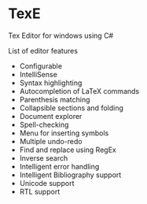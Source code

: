 # TexE
Tex Editor for windows using C#

List of editor features
- Configurable	
- IntelliSense
- Syntax highlighting
- Autocompletion of LaTeX commands	
- Parenthesis matching
- Collapsible sections and folding
- Document explorer
- Spell-checking	
- Menu for inserting symbols	
- Multiple undo-redo	
- Find and replace using RegEx	
- Inverse search
- Intelligent error handling	
- Intelligent Bibliography support
- Unicode support	
- RTL support	


